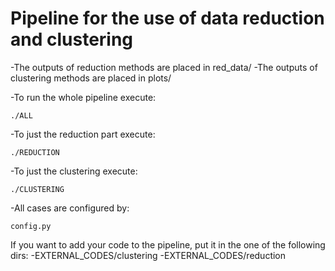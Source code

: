 # Pipeline for the use of data reduction and clustering
-The outputs of reduction methods are placed in red_data/
-The outputs of clustering methods are placed in plots/

-To run the whole pipeline execute:

	./ALL

-To just the reduction part execute:

	./REDUCTION

-To just the clustering execute:

	./CLUSTERING

-All cases are configured by:

	config.py


If you want to add your code to the pipeline, put it in the one of the following dirs:
	-EXTERNAL_CODES/clustering
	-EXTERNAL_CODES/reduction
